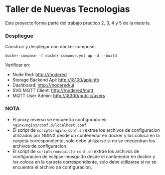 # Taller de Nuevas Tecnologias

Este proyecto forma parte del trabajo practico 2, 3, 4 y 5 de la materia.


### Despliegue
Construir y desplegar con docker compose:

```
docker-compose -f docker-compose.yml up -d --build
```

Verificar en: 
* Node Red: [http://<server-url>/nodered]()
* Storage Backend Api: [http://<server-url>:8100/api/info]()
* Dashboard: [http://<server-url>/nodered/ui]()
* SVG MQTT Client: [http://<server-url>/nodered/mqtt]()
* MQTT User Admin: [http://<server-url>:8300/public/users]()


### NOTA

* El proxy reverso se encuentra configurado en `nginx/nginx/conf.d/localhost.conf`.
* El script de `scripts/nginx-conf.sh` extrae los archivos de configuracion utilizados por NGINX desde un contenedor en docker y los coloca en la carpeta correspondiente, solo debe utilizarse si no se encuentran los archivos de configuracion.
* El script de `scripts/mosquitto-conf.sh` extrae los archivos de configuracion de eclipse-mosquitto desde el contenedor en docker y los coloca en la carpeta correspondiente, solo debe utilizarse si no se encuentra el archivo de configuracion.